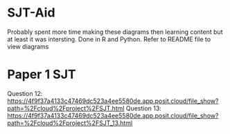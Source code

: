 # SJT-Aid
Probably spent more time making these diagrams then learning content but at least it was intersting. Done in R and Python. Refer to README file to view diagrams

# Paper 1 SJT
Question 12: https://4f9f37a4133c47469dc523a4ee5580de.app.posit.cloud/file_show?path=%2Fcloud%2Fproject%2FSJT.html
Question 13: https://4f9f37a4133c47469dc523a4ee5580de.app.posit.cloud/file_show?path=%2Fcloud%2Fproject%2FSJT_13.html

